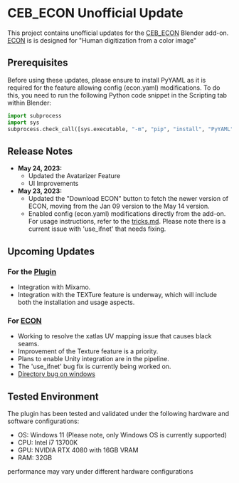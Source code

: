 # CEB_ECON Unofficial Update

This project contains unofficial updates for the [CEB_ECON](https://carlosedubarreto.gumroad.com/l/CEB_ECON) Blender add-on. [ECON](https://github.com/YuliangXiu/ECON) is is designed for "Human digitization from a color image"

## Prerequisites

Before using these updates, please ensure to install PyYAML as it is required for the feature allowing config (econ.yaml) modifications. To do this, you need to run the following Python code snippet in the Scripting tab within Blender:

```python
import subprocess
import sys
subprocess.check_call([sys.executable, "-m", "pip", "install", "PyYAML"])
```

## Release Notes

- **May 24, 2023:**
  - Updated the Avatarizer Feature
  - UI Improvements
- **May 23, 2023:**
  - Updated the "Download ECON" button to fetch the newer version of ECON, moving from the Jan 09 version to the May 14 version.
  - Enabled config (econ.yaml) modifications directly from the add-on. For usage instructions, refer to the [tricks.md](https://github.com/YuliangXiu/ECON/blob/master/docs/tricks.md). Please note there is a current issue with 'use_ifnet' that needs fixing.

## Upcoming Updates

### For the [Plugin](CEB_ECON)

- Integration with Mixamo.
- Integration with the TEXTure feature is underway, which will include both the installation and usage aspects.

### For [ECON](https://github.com/kwan3854/ECON)

- Working to resolve the xatlas UV mapping issue that causes black seams.
- Improvement of the Texture feature is a priority.
- Plans to enable Unity integration are in the pipeline.
- The 'use_ifnet' bug fix is currently being worked on.
- [Directory bug on windows](https://github.com/YuliangXiu/ECON/issues/8)

##  Tested Environment

The plugin has been tested and validated under the following hardware and software configurations:

- OS: Windows 11 (Please note, only Windows OS is currently supported)
- CPU: Intel i7 13700K
- GPU: NVIDIA RTX 4080 with 16GB VRAM
- RAM: 32GB

performance may vary under different hardware configurations